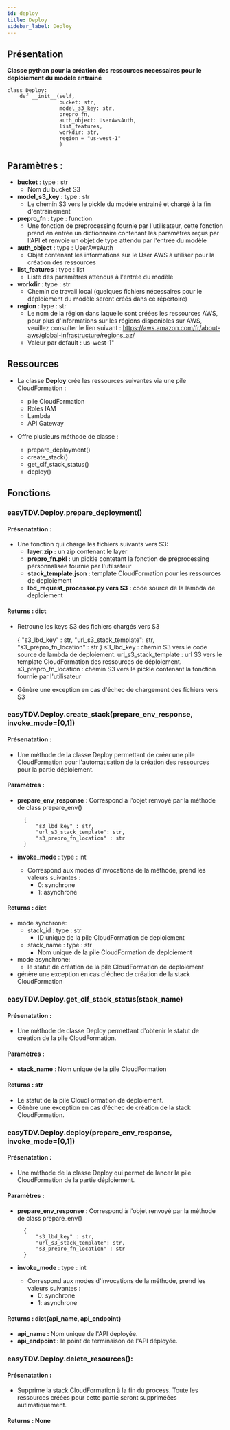 ```yaml
---
id: deploy
title: Deploy
sidebar_label: Deploy
---
```



## Présentation

**Classe python pour la création des ressources necessaires pour le deploiement du modèle entrainé**

```express
class Deploy:
    def __init__(self,
                 bucket: str,
                 model_s3_key: str,
                 prepro_fn,
                 auth_object: UserAwsAuth,
                 list_features,
                 workdir: str,
                 region = "us-west-1"
                 )
```
## Paramètres : 
* **bucket** : type : str
    * Nom du bucket S3 
* **model_s3_key** : type : str
    * Le chemin S3 vers le pickle du modèle entrainé et chargé à la fin d'entrainement 
* **prepro_fn** : type : function
    * Une fonction de preprocessing fournie par l'utilisateur, cette fonction prend en entrée un dictionnaire contenant les paramètres reçus par l'API et renvoie un objet de type attendu par l'entrée du modèle 
* **auth_object** : type : UserAwsAuth
    * Objet contenant les informations sur le User AWS à utiliser pour la création des ressources
* **list_features** : type : list
    * Liste des paramètres attendus à l'entrée du modèle
* **workdir** : type : str
    * Chemin de travail local (quelques fichiers nécessaires pour le déploiement du modèle seront créés dans ce répertoire) 
* **region** : type : str
    * Le nom de la région dans laquelle sont créées les ressources AWS, pour plus d'informations sur les régions disponibles sur AWS, veuillez consulter le lien suivant : https://aws.amazon.com/fr/about-aws/global-infrastructure/regions_az/
    * Valeur par default : us-west-1"

## Ressources
* La classe **Deploy** crée les ressources suivantes via une pile CloudFormation :
    * pile CloudFormation
    * Roles IAM
    * Lambda
    * API Gateway

* Offre plusieurs méthode de classe : 
    * prepare_deployment()
    * create_stack()
    * get_clf_stack_status()
    * deploy()


## Fonctions 

### easyTDV.Deploy.prepare_deployment()
#### Présenatation : 
* Une fonction qui charge les fichiers suivants vers S3:
    * **layer.zip :** un zip contenant le layer <dill>
    * **prepro_fn.pkl :** un pickle contetant la fonction de préprocessing pérsonnalisée fournie par l'utilsateur
    * **stack_template.json :** template CloudFormation pour les ressources de deploiement
    * **lbd_request_processor.py vers S3 :** code source de la lambda de deploiement
#### Returns : dict
* Retroune les keys S3 des fichiers chargés vers S3
  

    {
        "s3_lbd_key" : str,
        "url_s3_stack_template": str,
        "s3_prepro_fn_location" : str
    } 
    s3_lbd_key : chemin S3 vers le code source de lambda de deploiement.
    url_s3_stack_template : url S3 vers le template CloudFormation des ressources de déploiement.
    s3_prepro_fn_location : chemin S3 vers le pickle contenant la fonction fournie par l'utilisateur 

* Génère une exception en cas d'échec de chargement des fichiers vers S3


### easyTDV.Deploy.create_stack(prepare_env_response, invoke_mode=[0,1])
#### Présenatation : 
* Une méthode de la classe Deploy permettant de créer une pile CloudFormation pour l'automatisation de la création des ressources pour la partie déploiement.
#### Paramètres : 
* **prepare_env_response** :
    Correspond à l'objet renvoyé par la méthode de class prepare_env()

        {
            "s3_lbd_key" : str,
            "url_s3_stack_template": str,
            "s3_prepro_fn_location" : str
        } 

* **invoke_mode** : type : int 
    * Correspond aux modes d'invocations de la méthode, prend les valeurs suivantes :    
        - 0: synchrone
        - 1: asynchrone
#### Returns : dict
* mode synchrone:
    * stack_id : type : str 
        * ID unique de la pile CloudFormation de deploiement
    * stack_name : type : str  
        * Nom unique de la pile CloudFormation de deploiement
* mode asynchrone: 
    * le statut de création de la pile CloudFormation de deploiement
* génère une exception en cas d'échec de création de la stack CloudFormation


### easyTDV.Deploy.get_clf_stack_status(stack_name)
#### Présenatation : 
* Une méthode de classe Deploy permettant d'obtenir le statut de création de la pile CloudFormation. 
#### Paramètres : 
* **stack_name** : Nom unique de la pile CloudFormation

#### Returns : str
* Le statut de la pile CloudFormation de deploiement.
* Génère une exception en cas d'échec de création de la stack CloudFormation.

### easyTDV.Deploy.deploy(prepare_env_response, invoke_mode=[0,1])
#### Présenatation : 
* Une méthode de la classe Deploy qui permet de lancer la pile CloudFormation de la partie déploiement. 
#### Paramètres : 
* **prepare_env_response** : 
    Correspond à l'objet renvoyé par la méthode de class prepare_env()

        {
            "s3_lbd_key" : str,
            "url_s3_stack_template": str,
            "s3_prepro_fn_location" : str
        } 
* **invoke_mode** : type : int 
    * Correspond aux modes d'invocations de la méthode, prend les valeurs suivantes : 
        - 0: synchrone
        - 1: asynchrone

#### Returns : dict{api_name, api_endpoint}
* **api_name :** Nom unique de l'API deployée.
* **api_endpoint :** le point de terminaison de l'API déployée.


### easyTDV.Deploy.delete_resources():
#### Présenatation : 
* Supprime la stack CloudFormation à la fin du process. Toute les ressources créées pour cette partie seront suppriméées autimatiquement.

#### Returns : None
